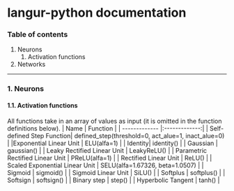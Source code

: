 # langur-python documentation
### Table of contents
1. Neurons
   1. Activation functions
2. Networks
---
### 1. Neurons
#### 1.1. Activation functions
All functions take in an array of values as input (it is omitted in the function definitions below).
| Name        | Function           |
| ------------- |:-------------:|
| Self-defined Step Function| defined_step(threshold=0, act_alue=1, inact_alue=0) |
|Exponential Linear Unit | ELU(alfa=1) |
| Identity| identity() |
| Gaussian | gaussian() |
| Leaky Rectified Linear Unit | LeakyReLU() |
| Parametric Rectified Linear Unit | PReLU(alfa=1) |
| Rectified Linear Unit | ReLU() |
| Scaled Exponential Linear Unit | SELU(alfa=1.67326, beta=1.0507) |
| Sigmoid | sigmoid() |
| Sigmoid Linear Unit | SiLU() |
| Softplus | softplus() |
| Softsign | softsign() |
| Binary step | step() |
| Hyperbolic Tangent | tanh() |


